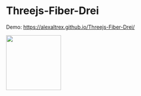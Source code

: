 # Threejs-Fiber-Drei
Demo: https://alexaltrex.github.io/Threejs-Fiber-Drei/

<img src="https://user-images.githubusercontent.com/56224288/186991985-98664af2-8368-4945-b467-080155f64248.jpg" height="150">
